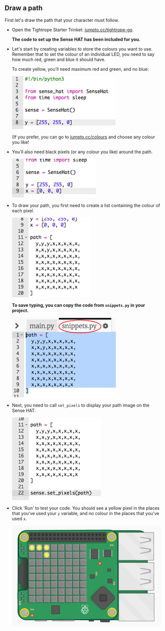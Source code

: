 ## Draw a path

First let's draw the path that your character must follow.

+ Open the Tightrope Starter Trinket: <a href="http://jumpto.cc/tightrope-go" target="_blank">jumpto.cc/tightrope-go</a>.
    
    **The code to set up the Sense HAT has been included for you.**

+ Let's start by creating variables to store the colours you want to use. Remember that to set the colour of an individual LED, you need to say how much red, green and blue it should have.
    
    To create yellow, you'll need maximum red and green, and no blue:
    
    ![ruutukaappaus](images/tightrope-yellow.png)
    
    (If you prefer, you can go to [jumpto.cc/colours](http://jumpto.cc/colours) and choose any colour you like!

+ You'll also need black pixels (or any colour you like) around the path.
    
    ![ruutukaappaus](images/tightrope-black.png)

+ To draw your path, you first need to create a list containing the colour of each pixel.
    
    ![ruutukaappaus](images/tightrope-path.png)
    
    **To save typing, you can copy the code from `snippets.py` in your project.**
    
    ![kuvakaappaus](images/tightrope-snippets.png)

+ Next, you need to call `set_pixels` to display your path image on the Sense HAT.
    
    ![ruutukaappaus](images/tightrope-set-pixels.png)

+ Click 'Run' to test your code. You should see a yellow pixel in the places that you've used your `y` variable, and no colour in the places that you've used `x`.
    
    ![ruutukaappaus](images/tightrope-path-test.png)